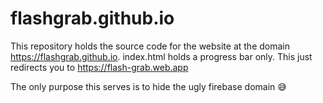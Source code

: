# flashgrab.github.io

This repository holds the source code for the website at the domain https://flashgrab.github.io.
index.html holds a progress bar only.
This just redirects you to https://flash-grab.web.app

The only purpose this serves is to hide the ugly firebase domain 😅
